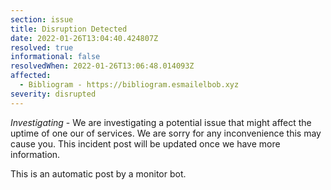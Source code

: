 ```yaml
---
section: issue
title: Disruption Detected
date: 2022-01-26T13:04:40.424807Z
resolved: true
informational: false
resolvedWhen: 2022-01-26T13:06:48.014093Z
affected:
  - Bibliogram - https://bibliogram.esmailelbob.xyz
severity: disrupted
---
```

*Investigating* - We are investigating a potential issue that might affect the uptime of one our of services. We are sorry for any inconvenience this may cause you. This incident post will be updated once we have more information.

This is an automatic post by a monitor bot.
        
